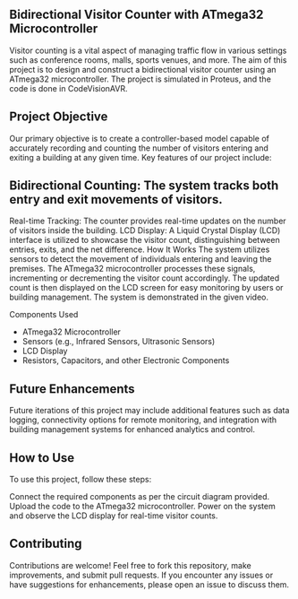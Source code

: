 ## Bidirectional Visitor Counter with ATmega32 Microcontroller
Visitor counting is a vital aspect of managing traffic flow in various settings such as conference rooms, malls, sports venues, and more. The aim of this project is to design and construct a bidirectional visitor counter using an ATmega32 microcontroller. The project is simulated in Proteus, and the code is done in CodeVisionAVR.

## Project Objective
Our primary objective is to create a controller-based model capable of accurately recording and counting the number of visitors entering and exiting a building at any given time. Key features of our project include:

## Bidirectional Counting: The system tracks both entry and exit movements of visitors.
Real-time Tracking: The counter provides real-time updates on the number of visitors inside the building.
LCD Display: A Liquid Crystal Display (LCD) interface is utilized to showcase the visitor count, distinguishing between entries, exits, and the net difference.
How It Works
The system utilizes sensors to detect the movement of individuals entering and leaving the premises. The ATmega32 microcontroller processes these signals, incrementing or decrementing the visitor count accordingly. The updated count is then displayed on the LCD screen for easy monitoring by users or building management. The system is demonstrated in the given video.

Components Used
- ATmega32 Microcontroller
- Sensors (e.g., Infrared Sensors, Ultrasonic Sensors)
- LCD Display
- Resistors, Capacitors, and other Electronic Components

## Future Enhancements
Future iterations of this project may include additional features such as data logging, connectivity options for remote monitoring, and integration with building management systems for enhanced analytics and control.

## How to Use
To use this project, follow these steps:

Connect the required components as per the circuit diagram provided.
Upload the code to the ATmega32 microcontroller.
Power on the system and observe the LCD display for real-time visitor counts.

## Contributing
Contributions are welcome! Feel free to fork this repository, make improvements, and submit pull requests. If you encounter any issues or have suggestions for enhancements, please open an issue to discuss them.

